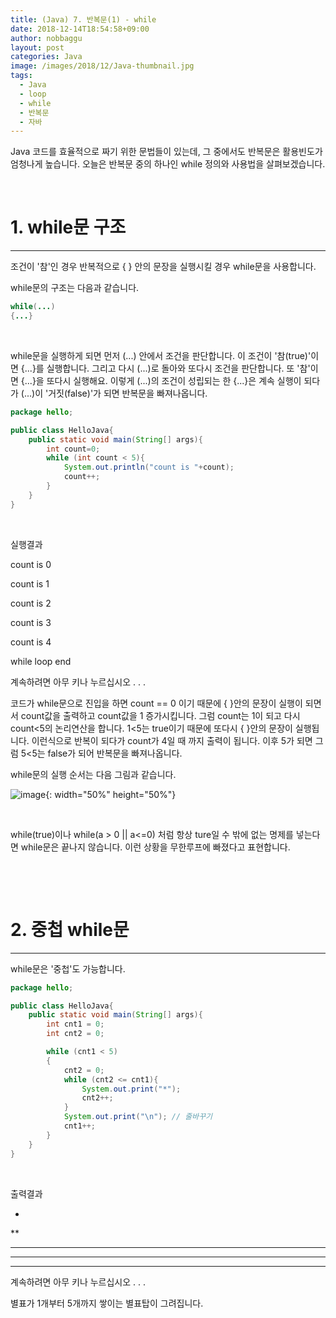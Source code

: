 ```yaml
---
title: (Java) 7. 반복문(1) - while
date: 2018-12-14T18:54:58+09:00
author: nobbaggu
layout: post
categories: Java
image: /images/2018/12/Java-thumbnail.jpg
tags:
  - Java
  - loop
  - while
  - 반복문
  - 자바
---
```

Java 코드를 효율적으로 짜기 위한 문법들이 있는데, 그 중에서도 반복문은 활용빈도가 엄청나게 높습니다. 오늘은 반복문 중의 하나인 while 정의와 사용법을 살펴보겠습니다.

&nbsp;

# 1. while문 구조

* * *

조건이 '참'인 경우 반복적으로 { } 안의 문장을 실행시킬 경우 while문을 사용합니다.

while문의 구조는 다음과 같습니다.

~~~ java
while(...)
{...}
~~~

&nbsp;

while문을 실행하게 되면 먼저 (...) 안에서 조건을 판단합니다. 이 조건이 '참(true)'이면 {...}를 실행합니다. 그리고 다시 (...)로 돌아와 또다시 조건을 판단합니다. 또 '참'이면 {...}을 또다시 실행해요. 이렇게 (...)의 조건이 성립되는 한 {...}은 계속 실행이 되다가 (...)이 '거짓(false)'가 되면 반복문을 빠져나옵니다.

~~~ java
package hello;

public class HelloJava{
    public static void main(String[] args){
        int count=0;
        while (int count < 5){
            System.out.println("count is "+count);
            count++;
        }
    }
}
~~~

&nbsp;

실행결과

count is 0


count is 1


count is 2


count is 3


count is 4


while loop end


계속하려면 아무 키나 누르십시오 . . .</pre>

코드가 while문으로 진입을 하면 count == 0 이기 때문에 { }안의 문장이 실행이 되면서 count값을 출력하고 count값을 1 증가시킵니다. 그럼 count는 1이 되고 다시 count<5의 논리연산을 합니다. 1<5는 true이기 때문에 또다시 { }안의 문장이 실행됩니다. 이런식으로 반복이 되다가 count가 4일 때 까지 출력이 됩니다. 이후 5가 되면 그럼 5<5는 false가 되어 반복문을 빠져나옵니다.

while문의 실행 순서는 다음 그림과 같습니다.

![image](https://nobbaggu.github.io/images/2018/09/123.jpg){: width="50%" height="50%"}

&nbsp;

while(true)이나 while(a > 0 || a<=0) 처럼 항상 ture일 수 밖에 없는 명제를 넣는다면 while문은 끝나지 않습니다. 이런 상황을 무한루프에 빠졌다고 표현합니다.

&nbsp;

&nbsp;

# 2. 중첩 while문

* * *

while문은 '중첩'도 가능합니다.

~~~ java
package hello;

public class HelloJava{
    public static void main(String[] args){
        int cnt1 = 0;
        int cnt2 = 0;

        while (cnt1 < 5)
        {
            cnt2 = 0;
            while (cnt2 <= cnt1){
                System.out.print("*");
                cnt2++;
            }
            System.out.print("\n"); // 줄바꾸기
            cnt1++;
        }
    }
}
~~~

&nbsp;

출력결과

*


**


***


****


*****


계속하려면 아무 키나 누르십시오 . . . 

별표가 1개부터 5개까지 쌓이는 별표탑이 그려집니다.